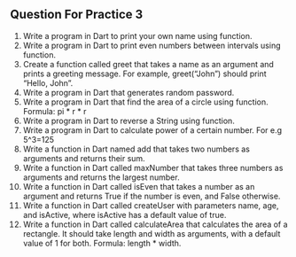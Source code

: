 ## Question For Practice 3

1. Write a program in Dart to print your own name using function.
2. Write a program in Dart to print even numbers between intervals using function.
3. Create a function called greet that takes a name as an argument and prints a greeting message. For example, greet(“John”) should print “Hello, John”.
4. Write a program in Dart that generates random password.
5. Write a program in Dart that find the area of a circle using function. Formula: pi * r * r
6. Write a program in Dart to reverse a String using function.
7. Write a program in Dart to calculate power of a certain number. For e.g 5^3=125
8. Write a function in Dart named add that takes two numbers as arguments and returns their sum.
9. Write a function in Dart called maxNumber that takes three numbers as arguments and returns the largest number.
10. Write a function in Dart called isEven that takes a number as an argument and returns True if the number is even, and False otherwise.
11. Write a function in Dart called createUser with parameters name, age, and isActive, where isActive has a default value of true.
12. Write a function in Dart called calculateArea that calculates the area of a rectangle. It should take length and width as arguments, with a default value of 1 for both. Formula: length * width.
